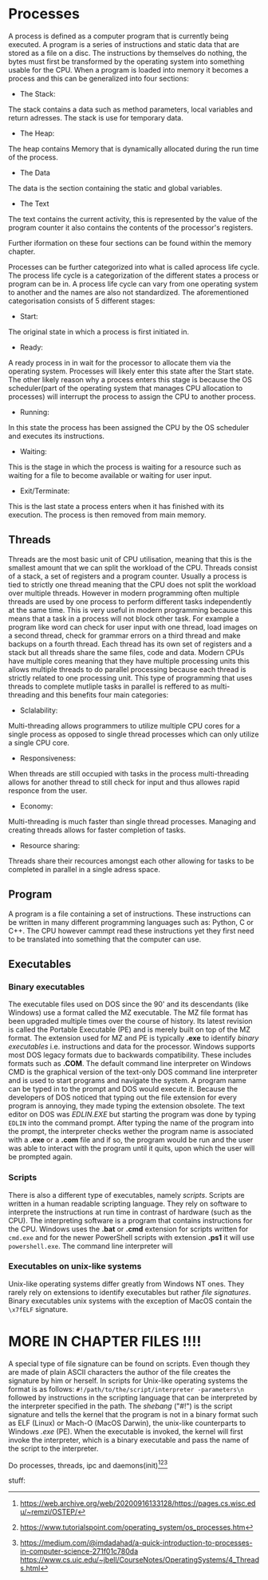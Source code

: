 # Processes

A process is defined as a computer program that is currently being executed. A program is a 
series of instructions and static data that are stored as a file on a disc. The instructions
by themselves do nothing, the bytes must first be transformed by the operating system into 
something usable for the CPU. When a program is loaded into memory it becomes a process and 
this can be generalized into four sections:

- The Stack:

The stack contains a data such as method parameters, local variables and return adresses. The stack is use for temporary data.
- The Heap:

The heap contains Memory that is dynamically allocated during the run time of the process.
- The Data

The data is the section containing the static and global variables.
- The Text

The text contains the current activity, this is represented by the value of the program counter it also contains the contents of the processor's registers.

Further iformation on these four sections can be found within the memory chapter.

Processes can be further categorized into what is called aprocess life cycle. The process life cycle is
a categorization of the different states a process or program can be in. A process life cycle can vary
from one operating system to another and the names are also not standardized. The aforementioned 
categorisation consists of 5 different stages:

- Start:

The original state in which a process is first initiated in.
- Ready:

A ready process in in wait for the processor to allocate them via the operating system. Processes will
likely enter this state after the Start state. The other likely reason why a process enters this stage
is because the OS scheduler(part of the operating system that manages CPU allocation to processes) will
interrupt the process to assign the CPU to another process.
- Running:

In this state the process has been assigned the CPU by the OS scheduler and executes its instructions.
- Waiting:

This is the stage in which the process is waiting for a resource such as waiting for a file to become available
or waiting for user input.
- Exit/Terminate:

This is the last state a process enters when it has finished with its execution. The process is then removed
from main memory.

## Threads

Threads are the most basic unit of CPU utilisation, meaning that this is the smallest amount that we can split
the workload of the CPU. Threads consist of a stack, a set of registers and a program counter. Usually a process
is tied to strictly one thread meaning that the CPU does not split the workload over multiple threads. However in
modern programming often multiple threads are used by one process to perform different tasks independently at the
same time. This is very useful in modern programming because this means that a task in a process will not block 
other task. For example a program like word can check for user input with one thread, load images on a second thread,
check for grammar errors on a third thread and make backups on a fourth thread. Each thread has its own set of registers
and a stack but all threads share the same files, code and data. Modern CPUs have multiple cores meaning that they have
multiple processing units this allows multiple threads to do parallel processing because each thread is strictly
related to one processing unit. This type of programming that uses threads to complete mutliple tasks
in parallel is reffered to as multi-threading and this benefits four main categories:

- Sclalability:

Multi-threading allows programmers to utilize multiple CPU cores for a single process as opposed to single
thread processes which can only utilize a single CPU core.

- Responsiveness:

When threads are still occupied with tasks in the process multi-threading allows for another thread
to still check for input and thus allowes rapid responce from the user.

- Economy:

Multi-threading is much faster than single thread processes. Managing and creating threads allows for
faster completion of tasks.

- Resource sharing:

Threads share their recources amongst each other allowing for tasks to be completed in parallel in a
single adress space.



## Program

A program is a file containing a set of instructions. These instructions can be written in many different 
programming languages such as: Python, C or C++. The CPU however cammpt read these instructions yet they 
first need to be translated into something that the computer can use.


## Executables

### Binary executables

The executable files used on DOS since the 90\' and its descendants (like Windows) use a format called the MZ
executable. The MZ file format has been upgraded multiple times over the course of history. Its latest revision
is called the Portable Executable (PE) and is merely built on top of the MZ format. The extension used for
MZ and PE is typically **.exe** to identify *binary executables* i.e. instructions and data for the
processor. Windows supports most DOS legacy formats due to backwards compatibility. These includes formats
such as **.COM**. The default command line interpreter on Windows CMD is the graphical version of the
text-only DOS command line interpreter and is used to start programs and navigate the system. A program
name can be typed in to the prompt and DOS would execute it. Because the developers of DOS noticed that
typing out the file extension for every program is annoying, they made typing the extension obsolete.
The text editor on DOS was *EDLIN.EXE* but starting the program was done by typing `EDLIN` into the command
prompt. After typing the name of the program into the prompt, the interpreter checks wether the program name
is associated with a **.exe** or a **.com** file and if so, the program would be run and the user was able
to interact with the program until it quits, upon which the user will be prompted again. 

### Scripts

There is also a different type of executables, namely *scripts*. Scripts are written in a human readable
scripting language. They rely on software to interprete the instructions at run time in contrast of
hardware (such as the CPU). The interpreting software is a program that contains instructions for
the CPU. Windows uses the **.bat** or **.cmd** extension for scripts written for `cmd.exe` and for
the newer PowerShell scripts with extension **.ps1** it will use `powershell.exe`. The command line
interpreter will 

### Executables on unix-like systems

Unix-like operating systems differ greatly from Windows NT ones. They rarely rely on extensions to
identify executables but rather *file signatures*. Binary executables unix systems with the exception of MacOS
contain the `\x7fELF` signature. 

# **MORE IN CHAPTER FILES !!!!**

A special type of file signature can be found on
scripts. Even though they are made of plain ASCII characters the author of the file creates the
signature by him or herself. In scripts for Unix-like operating systems the format is as follows:
`#!/path/to/the/script/interpreter -parameters\n` followed by instructions in the scripting language that can
be interpreted by the interpreter specified in the path. The *shebang* ("#!") is the script signature
and tells the kernel that the program is not in a binary format such as ELF (Linux) or Mach-O
(MacOS Darwin), the unix-like counterparts to Windows *.exe* (PE). When the executable is invoked,
the kernel will first invoke the interpreter, which is a binary executable and pass the name of the script
to the interpreter.



Do processes, threads, ipc and daemons(init)[^proc1][^proc2][^proc3]




stuff:
[^proc1]: https://web.archive.org/web/20200916133128/https://pages.cs.wisc.edu/~remzi/OSTEP/
[^proc2]: https://www.tutorialspoint.com/operating_system/os_processes.htm
[^proc3]: https://medium.com/@imdadahad/a-quick-introduction-to-processes-in-computer-science-271f01c780da
https://www.cs.uic.edu/~jbell/CourseNotes/OperatingSystems/4_Threads.html 












